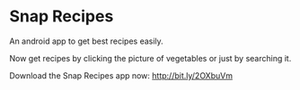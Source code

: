 # Snap Recipes

An android app to get best recipes easily.

Now get recipes by clicking the picture of vegetables or just by searching it.

Download the Snap Recipes app now: http://bit.ly/2OXbuVm
